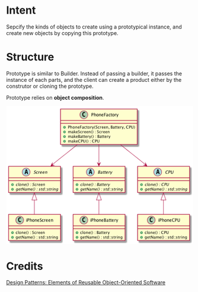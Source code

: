 # Intent
Sepcify the kinds of objects to create using a prototypical instance, and create new objects by copying this prototype.

# Structure
Prototype is similar to Builder. Instead of passing a builder, it passes the instance of each parts, and the client can create a product either by the construtor or cloning the prototype.

Prototype relies on **object composition**.

![Prototype](./doc/prototype.png "Prototype")

# Credits
[Design Patterns: Elements of Reusable Object-Oriented Software](http://www.amazon.com/Design-Patterns-Elements-Reusable-Object-Oriented/dp/0201633612)
